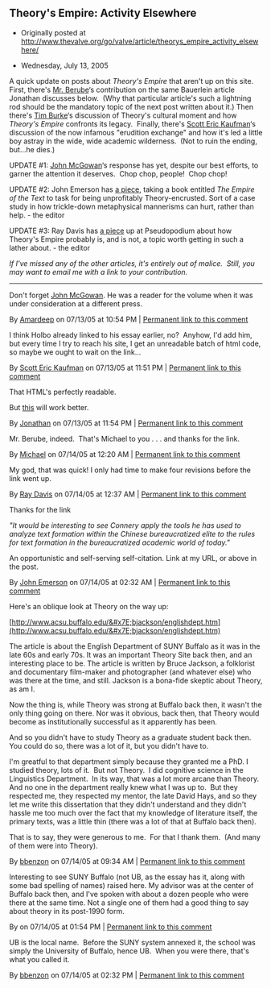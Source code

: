## Theory's Empire: Activity Elsewhere

 * Originally posted at http://www.thevalve.org/go/valve/article/theorys_empire_activity_elsewhere/

* Wednesday, July 13, 2005 

A quick update on posts about _Theory's Empire_ that aren't up on this site.  First, there's [Mr. Berube](http://www.michaelberube.com/index.php/weblog/engine_trouble/)‘s contribution on the same Bauerlein article Jonathan discusses below.  (Why that particular article's such a lightning rod should be the mandatory topic of the next post written about it.)  Then there's [Tim Burke](http://weblogs.swarthmore.edu/burke/?p=60)‘s discussion of Theory's cultural moment and how _Theory's Empire_ confronts its legacy.  Finally, there's [Scott Eric Kaufman](http://acephalous.typepad.com/acephalous/2005/07/theorys_empire__2.html)‘s discussion of the now infamous "erudition exchange" and how it's led a little boy astray in the wide, wide academic wilderness.  (Not to ruin the ending, but...he dies.)

UPDATE #1: [John McGowan](http://www.mcgowans3.com)‘s response has yet, despite our best efforts, to garner the attention it deserves.  Chop chop, people!  Chop chop!

UPDATE #2: John Emerson has [a piece](http://www.idiocentrism.com/theory.htm), taking a book entitled _The Empire of the Text_ to task for being unprofitably Theory-encrusted. Sort of a case study in how trickle-down metaphysical mannerisms can hurt, rather than help. - the editor

UPDATE #3: Ray Davis has [a piece](http://www.pseudopodium.org/ht-20050709.html#2005-07-13) up at Pseudopodium about how Theory's Empire probably is, and is not, a topic worth getting in such a lather about. - the editor

_If I've missed any of the other articles, it's entirely out of malice.  Still, you may want to email me with a link to your contribution._

---

Don't forget [John McGowan](http://www.mcgowans3.com/2005/07/theorys-empire). He was a reader for the volume when it was under consideration at a different press.

By [Amardeep](http://www.lehigh.edu/~amsp/blog.html) on 07/13/05 at 10:54 PM | [Permanent link to this comment](http://www.thevalve.org/go/valve/article/theorys_empire_activity_elsewhere/#2350)
[]()

I think Holbo already linked to his essay earlier, no?  Anyhow, I'd add him, but every time I try to reach his site, I get an unreadable batch of html code, so maybe we ought to wait on the link...

By [Scott Eric Kaufman](http://acephalous.typepad.com) on 07/13/05 at 11:51 PM | [Permanent link to this comment](http://www.thevalve.org/go/valve/article/theorys_empire_activity_elsewhere/#2351)
[]()

That HTML's perfectly readable.

But [this](http://www.mcgowans3.com) will work better.

By [Jonathan](http://jgoodwin.net) on 07/13/05 at 11:54 PM | [Permanent link to this comment](http://www.thevalve.org/go/valve/article/theorys_empire_activity_elsewhere/#2352)
[]()

Mr. Berube, indeed.  That's Michael to you . . . and thanks for the link.

By [Michael](http://www.michaelberube.com) on 07/14/05 at 12:20 AM | [Permanent link to this comment](http://www.thevalve.org/go/valve/article/theorys_empire_activity_elsewhere/#2355)
[]()

My god, that was quick! I only had time to make four revisions before the link went up.

By [Ray Davis](http://www.pseudopodium.org/) on 07/14/05 at 12:37 AM | [Permanent link to this comment](http://www.thevalve.org/go/valve/article/theorys_empire_activity_elsewhere/#2357)
[]()

Thanks for the link

_"It would be interesting to see Connery apply the tools he has used to analyze text formation within the Chinese bureaucratized elite to the rules for text formation in the bureaucratized academic world of today."_

An opportunistic and self-serving self-citation. Link at my URL, or above in the post.

By [John Emerson](http://www.ideocentrism.com/theory.htm) on 07/14/05 at 02:32 AM | [Permanent link to this comment](http://www.thevalve.org/go/valve/article/theorys_empire_activity_elsewhere/#2358)
[]()

Here's an oblique look at Theory on the way up:

[http://www.acsu.buffalo.edu/&#x7E;bjackson/englishdept.htm](http://www.acsu.buffalo.edu/&#x7E;bjackson/englishdept.htm)

The article is about the English Department of SUNY Buffalo as it was in the late 60s and early 70s. It was an important Theory Site back then, and an interesting place to be. The article is written by Bruce Jackson, a folklorist and documentary film-maker and photographer (and whatever else) who was there at the time, and still. Jackson is a bona-fide skeptic about Theory, as am I.

Now the thing is, while Theory was strong at Buffalo back then, it wasn't the only thing going on there. Nor was it obvious, back then, that Theory would become as institutionally successful as it apparently has been.

And so you didn't have to study Theory as a graduate student back then.  You could do so, there was a lot of it, but you didn't have to.

I'm greatful to that department simply because they granted me a PhD. I studied theory, lots of it.  But not Theory.  I did cognitive science in the Linguistics Department.  In its way, that was a lot more arcane than Theory.  And no one in the department really knew what I was up to.  But they respected me, they respected my mentor, the late David Hays, and so they let me write this dissertation that they didn't understand and they didn't hassle me too much over the fact that my knowledge of literature itself, the primary texts, was a little thin (there was a lot of that at Buffalo back then).

That is to say, they were generous to me.  For that I thank them.  (And many of them were into Theory).

By [bbenzon](http://new-savanna.blogspot.com/) on 07/14/05 at 09:34 AM | [Permanent link to this comment](http://www.thevalve.org/go/valve/article/theorys_empire_activity_elsewhere/#2359)
[]()

Interesting to see SUNY Buffalo (not UB, as the essay has it, along with some bad spelling of names) raised here. My advisor was at the center of Buffalo back then, and I've spoken with about a dozen people who were there at the same time. Not a single one of them had a good thing to say about theory in its post-1990 form.

By  on 07/14/05 at 01:54 PM | [Permanent link to this comment](http://www.thevalve.org/go/valve/article/theorys_empire_activity_elsewhere/#2372)
[]()

UB is the local name.  Before the SUNY system annexed it, the school was simply the University of Buffalo, hence UB.  When you were there, that's what you called it.

By [bbenzon](http://new-savanna.blogspot.com/) on 07/14/05 at 02:32 PM | [Permanent link to this comment](http://www.thevalve.org/go/valve/article/theorys_empire_activity_elsewhere/#2378)

